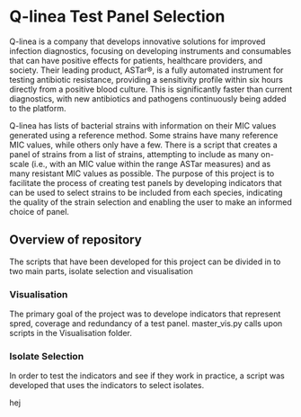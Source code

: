 # Q-linea Test Panel Selection

Q-linea is a company that develops innovative solutions for improved infection diagnostics, focusing on developing instruments and consumables that can have positive effects for patients, healthcare providers, and society. Their leading product, ASTar®, is a fully automated instrument for testing antibiotic resistance, providing a sensitivity profile within six hours directly from a positive blood culture. This is significantly faster than current diagnostics, with new antibiotics and pathogens continuously being added to the platform.

Q-linea has lists of bacterial strains with information on their MIC values generated using a reference method. Some strains have many reference MIC values, while others only have a few. There is a script that creates a panel of strains from a list of strains, attempting to include as many on-scale (i.e., with an MIC value within the range ASTar measures) and as many resistant MIC values as possible. The purpose of this project is to facilitate the process of creating test panels by developing indicators that can be used to select strains to be included from each species, indicating the quality of the strain selection and enabling the user to make an informed choice of panel.

## Overview of repository

The scripts that have been developed for this project can be divided in to two main parts, isolate selection and visualisation

### Visualisation

The primary goal of the project was to develope indicators that represent spred, coverage and redundancy of a test panel. master_vis.py calls upon scripts in the Visualisation folder. 


### Isolate Selection

In order to test the indicators and see if they work in practice, a script was developed that uses the indicators to select isolates. 

hej
